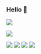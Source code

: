###  Hello 👋
<img src="https://readme-typing-svg.herokuapp.com/?lines=Like%20a%20little%20star%20trying%20to%20shine%20!&font=Roboto" />
<p>
<a href="https://blog.csdn.net/weixin_62017112?spm=1000.2115.3001.5343"><img src="https://img.shields.io/static/v1?label=Blog&message=CSDN&color=red"/></a>
</p>

 ![](https://github-readme-stats.vercel.app/api?username=aurorg&show_icons=true&theme=dark&count_private=true)
![](https://github-readme-stats.vercel.app/api/top-langs/?username=aurorg&theme=dark&layout=compact)
![](https://activity-graph.herokuapp.com/graph?username=aurorg&theme=github)
<img src="https://readme-typing-svg.herokuapp.com/?lines= ;WELCOME&font=Roboto" />
